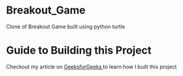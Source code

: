 # Breakout_Game
Clone of Breakout Game built using python turtle

<h1> Guide to Building this Project </h1>
<p> Checkout my article on <a href="https://www.geeksforgeeks.org/create-breakout-game-using-python/" target="_blank"> GeeksforGeeks </a> to learn how I built this project </p>
